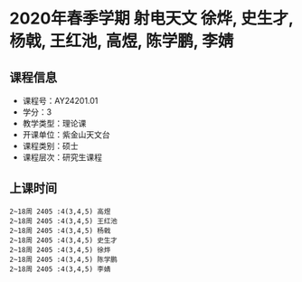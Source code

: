 # 2020年春季学期 射电天文 徐烨, 史生才, 杨戟, 王红池, 高煜, 陈学鹏, 李婧






## 课程信息

- 课程号：AY24201.01
- 学分：3
- 教学类型：理论课
- 开课单位：紫金山天文台
- 课程类别：硕士
- 课程层次：研究生课程

## 上课时间

```
2~18周 2405 :4(3,4,5) 高煜
2~18周 2405 :4(3,4,5) 王红池
2~18周 2405 :4(3,4,5) 杨戟
2~18周 2405 :4(3,4,5) 史生才
2~18周 2405 :4(3,4,5) 徐烨
2~18周 2405 :4(3,4,5) 陈学鹏
2~18周 2405 :4(3,4,5) 李婧
```

